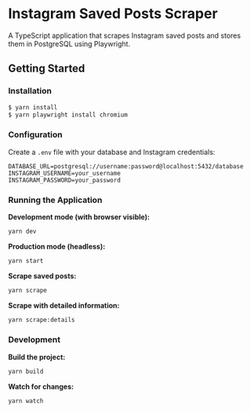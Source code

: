 # Instagram Saved Posts Scraper

A TypeScript application that scrapes Instagram saved posts and stores them in PostgreSQL using Playwright.

## Getting Started

### Installation

```sh
$ yarn install
$ yarn playwright install chromium
```

### Configuration

Create a `.env` file with your database and Instagram credentials:
```env
DATABASE_URL=postgresql://username:password@localhost:5432/database
INSTAGRAM_USERNAME=your_username
INSTAGRAM_PASSWORD=your_password
```

### Running the Application

**Development mode (with browser visible):**

```bash
yarn dev
```

**Production mode (headless):**

```bash
yarn start
```

**Scrape saved posts:**

```bash
yarn scrape
```

**Scrape with detailed information:**

```bash
yarn scrape:details
```

### Development

**Build the project:**

```bash
yarn build
```

**Watch for changes:**

```bash
yarn watch
```
